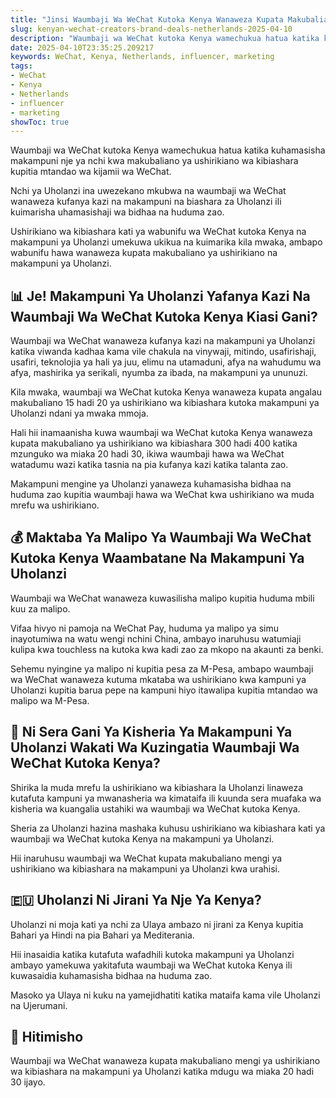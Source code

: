 ```yaml
---
title: "Jinsi Waumbaji Wa WeChat Kutoka Kenya Wanaweza Kupata Makubaliano Ya Alama Nje Ya Nchi Nchini Uholanzi"
slug: kenyan-wechat-creators-brand-deals-netherlands-2025-04-10
description: "Waumbaji wa WeChat kutoka Kenya wamechukua hatua katika kuhamasisha makampuni nje ya nchi kwa makubaliano ya ushirikiano wa kibiashara kupitia mtandao wa kijamii wa WeChat."
date: 2025-04-10T23:35:25.209217
keywords: WeChat, Kenya, Netherlands, influencer, marketing
tags:
- WeChat
- Kenya
- Netherlands
- influencer
- marketing
showToc: true
---
```


Waumbaji wa WeChat kutoka Kenya wamechukua hatua katika kuhamasisha makampuni nje ya nchi kwa makubaliano ya ushirikiano wa kibiashara kupitia mtandao wa kijamii wa WeChat.

Nchi ya Uholanzi ina uwezekano mkubwa na waumbaji wa WeChat wanaweza kufanya kazi na makampuni na biashara za Uholanzi ili kuimarisha uhamasishaji wa bidhaa na huduma zao.

Ushirikiano wa kibiashara kati ya wabunifu wa WeChat kutoka Kenya na makampuni ya Uholanzi umekuwa ukikua na kuimarika kila mwaka, ambapo wabunifu hawa wanaweza kupata makubaliano ya ushirikiano na makampuni ya Uholanzi.


## 📊 Je! Makampuni Ya Uholanzi Yafanya Kazi Na Waumbaji Wa WeChat Kutoka Kenya Kiasi Gani?

Waumbaji wa WeChat wanaweza kufanya kazi na makampuni ya Uholanzi katika viwanda kadhaa kama vile chakula na vinywaji, mitindo, usafirishaji, usafiri, teknolojia ya hali ya juu, elimu na utamaduni, afya na wahudumu wa afya, mashirika ya serikali, nyumba za ibada, na makampuni ya ununuzi.

Kila mwaka, waumbaji wa WeChat kutoka Kenya wanaweza kupata angalau makubaliano 15 hadi 20 ya ushirikiano wa kibiashara kutoka makampuni ya Uholanzi ndani ya mwaka mmoja.

Hali hii inamaanisha kuwa waumbaji wa WeChat kutoka Kenya wanaweza kupata makubaliano ya ushirikiano wa kibiashara 300 hadi 400 katika mzunguko wa miaka 20 hadi 30, ikiwa waumbaji hawa wa WeChat watadumu wazi katika tasnia na pia kufanya kazi katika talanta zao.

Makampuni mengine ya Uholanzi yanaweza kuhamasisha bidhaa na huduma zao kupitia waumbaji hawa wa WeChat kwa ushirikiano wa muda mrefu wa ushirikiano.


## 💰 Maktaba Ya Malipo Ya Waumbaji Wa WeChat Kutoka Kenya Waambatane Na Makampuni Ya Uholanzi

Waumbaji wa WeChat wanaweza kuwasilisha malipo kupitia huduma mbili kuu za malipo.

Vifaa hivyo ni pamoja na WeChat Pay, huduma ya malipo ya simu inayotumiwa na watu wengi nchini China, ambayo inaruhusu watumiaji kulipa kwa touchless na kutoka kwa kadi zao za mkopo na akaunti za benki.

Sehemu nyingine ya malipo ni kupitia pesa za M-Pesa, ambapo waumbaji wa WeChat wanaweza kutuma mkataba wa ushirikiano kwa kampuni ya Uholanzi kupitia barua pepe na kampuni hiyo itawalipa kupitia mtandao wa malipo wa M-Pesa.


## 📒 Ni Sera Gani Ya Kisheria Ya Makampuni Ya Uholanzi Wakati Wa Kuzingatia Waumbaji Wa WeChat Kutoka Kenya?

Shirika la muda mrefu la ushirikiano wa kibiashara la Uholanzi linaweza kutafuta kampuni ya mwanasheria wa kimataifa ili kuunda sera muafaka wa kisheria wa kuangalia ustahiki wa waumbaji wa WeChat kutoka Kenya.

Sheria za Uholanzi hazina mashaka kuhusu ushirikiano wa kibiashara kati ya waumbaji wa WeChat kutoka Kenya na makampuni ya Uholanzi.

Hii inaruhusu waumbaji wa WeChat kupata makubaliano mengi ya ushirikiano wa kibiashara na makampuni ya Uholanzi kwa urahisi.


## 🇪🇺 Uholanzi Ni Jirani Ya Nje Ya Kenya? 

Uholanzi ni moja kati ya nchi za Ulaya ambazo ni jirani za Kenya kupitia Bahari ya Hindi na pia Bahari ya Mediterania.

Hii inasaidia katika kutafuta wafadhili kutoka makampuni ya Uholanzi ambayo yamekuwa yakitafuta waumbaji wa WeChat kutoka Kenya ili kuwasaidia kuhamasisha bidhaa na huduma zao.

Masoko ya Ulaya ni kuku na yamejidhatiti katika mataifa kama vile Uholanzi na Ujerumani.


## 🔎 Hitimisho

Waumbaji wa WeChat wanaweza kupata makubaliano mengi ya ushirikiano wa kibiashara na makampuni ya Uholanzi katika mdugu wa miaka 20 hadi 30 ijayo.